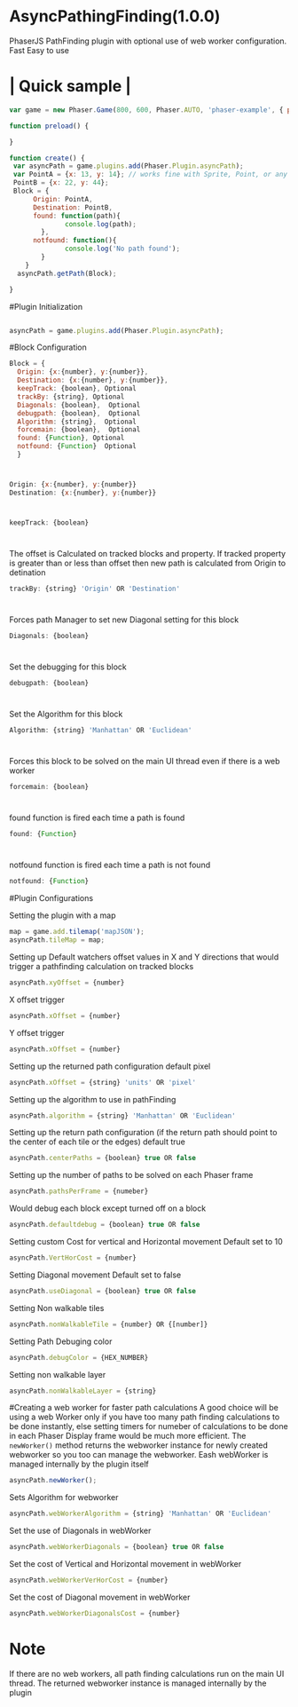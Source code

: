 # AsyncPathingFinding(1.0.0)
PhaserJS PathFinding plugin with optional use of web worker configuration. Fast Easy to use


# | Quick sample |

```javascript
var game = new Phaser.Game(800, 600, Phaser.AUTO, 'phaser-example', { preload: preload, create: create });

function preload() {

}

function create() {
 var asyncPath = game.plugins.add(Phaser.Plugin.asyncPath);
 var PointA = {x: 13, y: 14}; // works fine with Sprite, Point, or any object with x and y properties
 PointB = {x: 22, y: 44};
 Block = {
      Origin: PointA,
      Destination: PointB,
      found: function(path){
              console.log(path);
        },
      notfound: function(){
              console.log('No path found');
        }
    }
  asyncPath.getPath(Block);

}
```




#Plugin Initialization
```javascript

asyncPath = game.plugins.add(Phaser.Plugin.asyncPath);

```

#Block Configuration

``` javascript
Block = {
  Origin: {x:{number}, y:{number}},
  Destination: {x:{number}, y:{number}},
  keepTrack: {boolean}, Optional
  trackBy: {string}, Optional
  Diagonals: {boolean},  Optional
  debugpath: {boolean},  Optional
  Algorithm: {string},  Optional
  forcemain: {boolean},  Optional
  found: {Function}, Optional
  notfound: {Function}  Optional
  }
```

#
``` javascript
Origin: {x:{number}, y:{number}}
Destination: {x:{number}, y:{number}}
```
#

``` javascript
keepTrack: {boolean} 
```

#
The offset is Calculated on tracked blocks and property.
If tracked property is greater than or less than offset then new path is calculated from Origin to detination

``` javascript
trackBy: {string} 'Origin' OR 'Destination'
``` 

#
Forces path Manager to set new Diagonal setting for this block
``` javascript
Diagonals: {boolean}
```

#
Set the debugging for this block
``` javascript
debugpath: {boolean} 
```


#
Set the Algorithm for this block
``` javascript
Algorithm: {string} 'Manhattan' OR 'Euclidean'
```

#
Forces this block to be solved on the main UI thread even if there is a web worker
``` javascript
forcemain: {boolean} 
```


#
found function is fired each time a path is found
``` javascript
found: {Function} 
```

#
notfound function is fired each time a path is not found
``` javascript
notfound: {Function} 
```


#Plugin Configurations

Setting the plugin with a map
```javascript
map = game.add.tilemap('mapJSON');
asyncPath.tileMap = map;
```


Setting up Default watchers offset values in X and Y directions that would trigger a pathfinding calculation on tracked blocks

```javascript
asyncPath.xyOffset = {number}
```

X offset trigger
```javascript
asyncPath.xOffset = {number}
```

Y offset trigger
```javascript
asyncPath.xOffset = {number}
```

Setting up the returned path configuration default pixel
```javascript
asyncPath.xOffset = {string} 'units' OR 'pixel'
```


Setting up the algorithm to use in pathFinding
```javascript
asyncPath.algorithm = {string} 'Manhattan' OR 'Euclidean'
```


Setting up the return path configuration (if the return path should point to the center of each tile or the edges) default true
```javascript
asyncPath.centerPaths = {boolean} true OR false 
```


Setting up the number of paths to be solved on each Phaser frame
```javascript
asyncPath.pathsPerFrame = {numeber} 
```


Would debug each block except turned off on a block
```javascript
asyncPath.defaultdebug = {boolean} true OR false 
```


Setting custom Cost for vertical and Horizontal movement
Default set to 10
```javascript
asyncPath.VertHorCost = {number} 
```

Setting Diagonal movement
Default set to false
```javascript
asyncPath.useDiagonal = {boolean} true OR false 
```


Setting Non walkable tiles
```javascript
asyncPath.nonWalkableTile = {number} OR {[number]}
```



Setting Path Debuging color
```javascript
asyncPath.debugColor = {HEX_NUMBER}
```



Setting non walkable layer
```javascript
asyncPath.nonWalkableLayer = {string}
```


#Creating a web worker for faster path calculations
A good choice will be using a web Worker only if you have too many path
finding calculations to be done instantly, else setting timers for numeber of calculations to be done in each Phaser Display frame would be much more efficient. The
``` newWorker() ``` method returns the webworker instance for newly created webworker so you too can manage the webworker. Eash webWorker is managed internally by the plugin itself


```javascript
asyncPath.newWorker();
```

Sets Algorithm for webworker
```javascript
asyncPath.webWorkerAlgorithm = {string} 'Manhattan' OR 'Euclidean'
```

Set the use of Diagonals in webWorker
```javascript
asyncPath.webWorkerDiagonals = {boolean} true OR false 
```

Set the cost of Vertical and Horizontal movement in webWorker
```javascript
asyncPath.webWorkerVerHorCost = {number}
```

Set the cost of Diagonal movement in webWorker
```javascript
asyncPath.webWorkerDiagonalsCost = {number}
```

# Note
If there are no web workers, all path finding calculations run on the main UI thread.
The returned webworker instance is managed internally by the plugin
